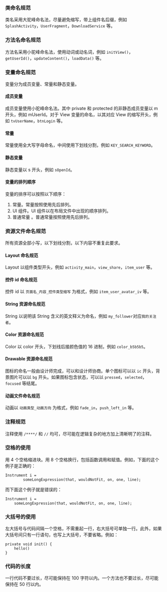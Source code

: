### 类命名规范

类名采用大驼峰命名法，尽量避免缩写，带上组件名后缀，例如 `SplashActivity`，`UserFragment`，`DownloadService` 等。

### 方法名命名规范

方法名采用小驼峰命名法，使用动词或动名词，例如 `initView()`，`getUserId()`，`updateContent()`，`loadData()` 等。

### 变量命名规范

变量分为成员变量、常量和静态变量。

#### 成员变量

成员变量使用小驼峰命名法。其中 private 和 protected 的非静态成员变量以 m 开头，例如 mUserId。对于 View 变量的命名，以其对应 View 的缩写开头，例如 `tvUserName`，`btnLogin` 等。

#### 常量

常量使用全大写字母命名，中间使用下划线分割，例如 `KEY_SEARCH_KEYWORD`。 

#### 静态变量

静态变量以 s 开头，例如 `sOpenId`。

#### 变量的排列顺序

变量的排序可以按照以下顺序：

1. 常量。常量按照使用先后排列。
2. UI 组件。UI 组件以在布局文件中出现的顺序排列。
3. 普通常量 。普通常量按照使用先后排列。

### 资源文件命名规范

所有资源全部小写，以下划线分割，以下内容不重复此要求。

#### Layout 命名规范

Layout 以组件类型开头，例如 `activity_main`，`view_share`，`item_user` 等。

#### 控件 id 命名规范

控件 id 以 `页面名_内容_控件类型缩写` 为格式，例如 `item_user_avatar_iv` 等。

#### String 资源命名规范

String 以说明该 String 含义的英文释义为命名，例如 `my_follower`对应`我的关注者`。

#### Color 资源命名规范

Color 以 color 开头，下划线后接颜色值的 16 进制，例如 `color_b5b5b5`。

#### Drawable 资源命名规范

图标的命名一般由设计师完成，可以和设计师协商。单个图标可以以 `ic` 开头，背景图片可以以 `bg` 开头。如果图标包含状态，可以以 `pressed`，`selected`，`focused` 等结尾。

#### 动画文件命名规范

动画以 `动画类型_动画方向` 为格式，例如 `fade_in`，`push_left_in` 等。

### 注释规范

注释使用 `/****/` 和 `//` 均可，尽可能在逻辑复杂的地方加上清晰明了的注释。

### 空格的使用

用 4 个空格缩进块。用 8 个空格换行，包括函数调用和赋值。例如，下面的这个例子是正确的：

```
Instrument i =
        someLongExpression(that, wouldNotFit, on, one, line);
```
而下面这个例子就是错误的：

```
Instrument i =
    someLongExpression(that, wouldNotFit, on, one, line);
```

### 大括号的使用

左大括号与代码间隔一个空格，不需重起一行，右大括号可单独一行。此外，如果大括号间只有一行语句，也写上大括号，不要省略。例如：

```
private void init() {
    hello()
}
```

### 代码的长度

一行代码不要过长，尽可能保持在 100 字符以内。一个方法也不要过长，尽可能保持在 50 行以内。